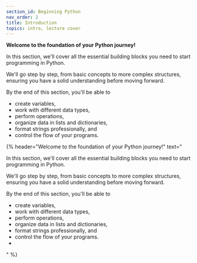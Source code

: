 ```yaml
---
section_id: Beginning Python
nav_order: 2
title: Introduction
topics: intro, lecture cover
---
```


**Welcome to the foundation of your Python journey!**

In this section, we'll cover all the essential building blocks you need to start programming in Python. 

We'll go step by step, from basic concepts to more complex structures, ensuring you have a solid understanding before moving forward.

By the end of this section, you'll be able to 
- create variables,
- work with different data types,
- perform operations,
- organize data in lists and dictionaries,
- format strings professionally, and
- control the flow of your programs.


{% header="Welcome to the foundation of your Python journey!" text="

In this section, we'll cover all the essential building blocks you need to start programming in Python. 

We'll go step by step, from basic concepts to more complex structures, ensuring you have a solid understanding before moving forward.

By the end of this section, you'll be able to 
- create variables,
- work with different data types,
- perform operations,
- organize data in lists and dictionaries,
- format strings professionally, and
- control the flow of your programs.
- 
" %}
